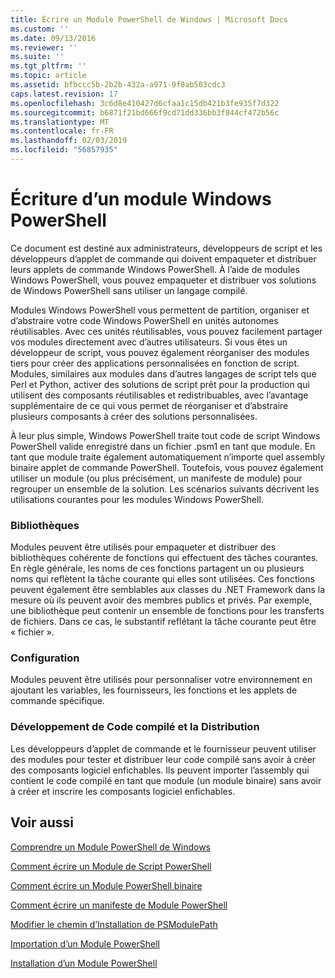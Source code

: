 ```yaml
---
title: Écrire un Module PowerShell de Windows | Microsoft Docs
ms.custom: ''
ms.date: 09/13/2016
ms.reviewer: ''
ms.suite: ''
ms.tgt_pltfrm: ''
ms.topic: article
ms.assetid: bfbccc5b-2b2b-432a-a971-9f8ab503cdc3
caps.latest.revision: 17
ms.openlocfilehash: 3c6d8e410427d6cfaa1c15db421b3fe935f7d322
ms.sourcegitcommit: b6871f21bd666f9cd71dd336bb3f844cf472b56c
ms.translationtype: MT
ms.contentlocale: fr-FR
ms.lasthandoff: 02/03/2019
ms.locfileid: "56857935"
---
```

# <a name="writing-a-windows-powershell-module"></a>Écriture d’un module Windows PowerShell

Ce document est destiné aux administrateurs, développeurs de script et les développeurs d’applet de commande qui doivent empaqueter et distribuer leurs applets de commande Windows PowerShell. À l’aide de modules Windows PowerShell, vous pouvez empaqueter et distribuer vos solutions de Windows PowerShell sans utiliser un langage compilé.

Modules Windows PowerShell vous permettent de partition, organiser et d’abstraire votre code Windows PowerShell en unités autonomes réutilisables. Avec ces unités réutilisables, vous pouvez facilement partager vos modules directement avec d’autres utilisateurs. Si vous êtes un développeur de script, vous pouvez également réorganiser des modules tiers pour créer des applications personnalisées en fonction de script. Modules, similaires aux modules dans d’autres langages de script tels que Perl et Python, activer des solutions de script prêt pour la production qui utilisent des composants réutilisables et redistribuables, avec l’avantage supplémentaire de ce qui vous permet de réorganiser et d’abstraire plusieurs composants à créer des solutions personnalisées.

À leur plus simple, Windows PowerShell traite tout code de script Windows PowerShell valide enregistré dans un fichier .psm1 en tant que module. En tant que module traite également automatiquement n’importe quel assembly binaire applet de commande PowerShell. Toutefois, vous pouvez également utiliser un module (ou plus précisément, un manifeste de module) pour regrouper un ensemble de la solution. Les scénarios suivants décrivent les utilisations courantes pour les modules Windows PowerShell.

### <a name="libraries"></a>Bibliothèques

Modules peuvent être utilisés pour empaqueter et distribuer des bibliothèques cohérente de fonctions qui effectuent des tâches courantes. En règle générale, les noms de ces fonctions partagent un ou plusieurs noms qui reflètent la tâche courante qui elles sont utilisées. Ces fonctions peuvent également être semblables aux classes du .NET Framework dans la mesure où ils peuvent avoir des membres publics et privés. Par exemple, une bibliothèque peut contenir un ensemble de fonctions pour les transferts de fichiers. Dans ce cas, le substantif reflétant la tâche courante peut être « fichier ».

### <a name="configuration"></a>Configuration

Modules peuvent être utilisés pour personnaliser votre environnement en ajoutant les variables, les fournisseurs, les fonctions et les applets de commande spécifique.

### <a name="compiled-code-development-and-distribution"></a>Développement de Code compilé et la Distribution

Les développeurs d’applet de commande et le fournisseur peuvent utiliser des modules pour tester et distribuer leur code compilé sans avoir à créer des composants logiciel enfichables. Ils peuvent importer l’assembly qui contient le code compilé en tant que module (un module binaire) sans avoir à créer et inscrire les composants logiciel enfichables.

## <a name="see-also"></a>Voir aussi

[Comprendre un Module PowerShell de Windows](./understanding-a-windows-powershell-module.md)

[Comment écrire un Module de Script PowerShell](./how-to-write-a-powershell-script-module.md)

[Comment écrire un Module PowerShell binaire](./how-to-write-a-powershell-binary-module.md)

[Comment écrire un manifeste de Module PowerShell](http://msdn.microsoft.com/en-us/abe4c24b-e64e-4a61-81d5-18c4fceba0b6)

[Modifier le chemin d’Installation de PSModulePath](./modifying-the-psmodulepath-installation-path.md)

[Importation d’un Module PowerShell](./importing-a-powershell-module.md)

[Installation d’un Module PowerShell](./installing-a-powershell-module.md)
